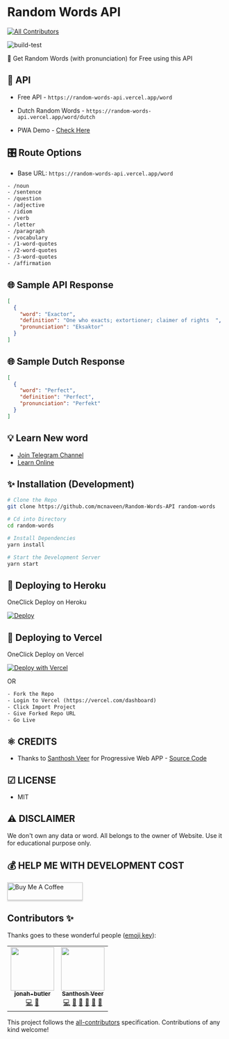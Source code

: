 # Random Words API
<!-- ALL-CONTRIBUTORS-BADGE:START - Do not remove or modify this section -->
[![All Contributors](https://img.shields.io/badge/all_contributors-2-orange.svg?style=flat-square)](#contributors-)
<!-- ALL-CONTRIBUTORS-BADGE:END -->

![build-test](https://github.com/mcnaveen/Random-Words-API/workflows/build-test/badge.svg)

🦄 Get Random Words (with pronunciation) for Free using this API

## 🚀 API

- Free API - `https://random-words-api.vercel.app/word`
- Dutch Random Words - `https://random-words-api.vercel.app/word/dutch`

- PWA Demo - [Check Here](https://words.sanweb.info/)

## 🎛 Route Options

- Base URL: `https://random-words-api.vercel.app/word`
```html
- /noun
- /sentence
- /question
- /adjective
- /idiom
- /verb
- /letter
- /paragraph
- /vocabulary
- /1-word-quotes
- /2-word-quotes
- /3-word-quotes
- /affirmation
```

## 🌐 Sample API Response

```json
[
  {
    "word": "Exactor",
    "definition": "One who exacts; extortioner; claimer of rights  ",
    "pronunciation": "Eksaktor"
  }
]
```

## 🌐 Sample Dutch Response
```json
[
  {
    "word": "Perfect",
    "definition": "Perfect",
    "pronunciation": "Perfekt"
  }
]
```

## 💡 Learn New word

- [Join Telegram Channel](https://t.me/learnwordoftheday)
- [Learn Online](https://words.sanweb.info/)

## ✨ Installation (Development)

```sh
# Clone the Repo
git clone https://github.com/mcnaveen/Random-Words-API random-words

# Cd into Directory
cd random-words

# Install Dependencies
yarn install

# Start the Development Server
yarn start
```

## 🔀 Deploying to Heroku

OneClick Deploy on Heroku

[![Deploy](https://www.herokucdn.com/deploy/button.svg)](https://heroku.com/deploy?template=https://github.com/mcnaveen/Random-Words-API)  

## 🔀 Deploying to Vercel

OneClick Deploy on Vercel

[![Deploy with Vercel](https://vercel.com/button)](https://vercel.com/new/git/external?repository-url=https%3A%2F%2Fgithub.com%2Fmcnaveen%2FRandom-Words-API.git)  

OR

```html
- Fork the Repo
- Login to Vercel (https://vercel.com/dashboard)
- Click Import Project
- Give Forked Repo URL
- Go Live
```

## ⚛ CREDITS

- Thanks to [Santhosh Veer](https://github.com/mskian) for Progressive Web APP - [Source Code](https://github.com/mskian/vue-random-words)  

## ☑ LICENSE

- MIT

## ⚠ DISCLAIMER

We don't own any data or word. All belongs to the owner of Website. Use it for educational purpose only.

## 💰 HELP ME WITH DEVELOPMENT COST

<a href="https://www.buymeacoffee.com/mcnaveen" target="_blank"><img src="https://www.buymeacoffee.com/assets/img/custom_images/orange_img.png" alt="Buy Me A Coffee" style="height: 41px !important;width: 174px !important;box-shadow: 0px 3px 2px 0px rgba(190, 190, 190, 0.5) !important;-webkit-box-shadow: 0px 3px 2px 0px rgba(190, 190, 190, 0.5) !important;" ></a>

## Contributors ✨

Thanks goes to these wonderful people ([emoji key](https://allcontributors.org/docs/en/emoji-key)):

<!-- ALL-CONTRIBUTORS-LIST:START - Do not remove or modify this section -->
<!-- prettier-ignore-start -->
<!-- markdownlint-disable -->
<table>
  <tr>
    <td align="center"><a href="https://github.com/jonah-butler"><img src="https://avatars.githubusercontent.com/u/18040568?v=4?s=100" width="100px;" alt=""/><br /><sub><b>jonah-butler</b></sub></a><br /><a href="https://github.com/mcnaveen/Random-Words-API/commits?author=jonah-butler" title="Code">💻</a> <a href="https://github.com/mcnaveen/Random-Words-API/commits?author=jonah-butler" title="Documentation">📖</a></td>
    <td align="center"><a href="https://santhoshveer.com/"><img src="https://avatars.githubusercontent.com/u/10300271?v=4?s=100" width="100px;" alt=""/><br /><sub><b>Santhosh Veer</b></sub></a><br /><a href="https://github.com/mcnaveen/Random-Words-API/commits?author=mskian" title="Code">💻</a> <a href="https://github.com/mcnaveen/Random-Words-API/commits?author=mskian" title="Documentation">📖</a> <a href="#ideas-mskian" title="Ideas, Planning, & Feedback">🤔</a> <a href="#maintenance-mskian" title="Maintenance">🚧</a> <a href="https://github.com/mcnaveen/Random-Words-API/issues?q=author%3Amskian" title="Bug reports">🐛</a> <a href="https://github.com/mcnaveen/Random-Words-API/pulls?q=is%3Apr+reviewed-by%3Amskian" title="Reviewed Pull Requests">👀</a></td>
  </tr>
</table>

<!-- markdownlint-restore -->
<!-- prettier-ignore-end -->

<!-- ALL-CONTRIBUTORS-LIST:END -->

This project follows the [all-contributors](https://github.com/all-contributors/all-contributors) specification. Contributions of any kind welcome!
